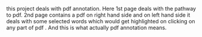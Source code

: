 this project deals with pdf annotation. 
Here 1st page deals with the pathway to pdf.
2nd page contains a pdf on right hand side and on left hand side it deals with some selected words which would get highlighted on clicking on any part of pdf . And this is what actually pdf annotation means.
